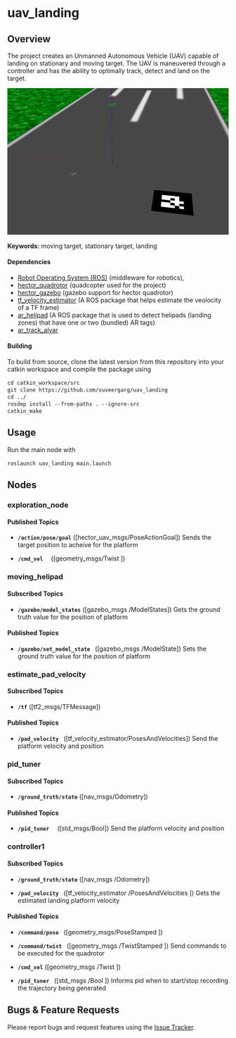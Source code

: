 # uav_landing

## Overview

The project creates an Unmanned Autonomous Vehicle (UAV) capable of landing on stationary and moving target. The UAV is maneuvered through a controller and has the ability to optimally track, detect and land on the target. 

<img src="https://github.com/suveergarg/uav_landing/blob/master/images/simulated-world.png" width="800" alt="simulaion world" class="center">

**Keywords:** moving target, stationary target, landing

#### Dependencies

- [Robot Operating System (ROS)](http://wiki.ros.org) (middleware for robotics),
- [hector_quadrotor](https://github.com/tu-darmstadt-ros-pkg/hector_quadrotor "hector_quadrotor") (quadcopter used for the project)
- [hector_gazebo](https://github.com/tu-darmstadt-ros-pkg/hector_gazebo "hector_gazebo") (gazebo support for hector quadrotor)
- [tf_velocity_estimator](https://github.com/gstavrinos/tf_velocity_estimator "tf_velocity_estimator") (A ROS package that helps estimate the veolocity of a TF frame)
- [ar_helipad](https://github.com/gstavrinos/ar_helipad "ar_helipad") (A ROS package that is used to detect helipads (landing zones) that have one or two (bundled) AR tags)
- [ar_track_alvar](https://github.com/ros-perception/ar_track_alvar "ar_track_alvar")



#### Building

To build from source, clone the latest version from this repository into your catkin workspace and compile the package using

	cd catkin_workspace/src
	git clone https://github.com/suveergarg/uav_landing
	cd ../
	rosdep install --from-paths . --ignore-src
	catkin_make


## Usage

Run the main node with

	roslaunch uav_landing main.launch

## Nodes
### exploration_node

#### Published Topics

* **`/action/pose/goal`** ([hector_uav_msgs/PoseActionGoal])
	Sends the target position to acheive for the platform

* **`/cmd_vel  `** ([geometry_msgs/Twist ])

### moving_helipad

#### Subscribed Topics

* **`/gazebo/model_states`** ([gazebo_msgs  /ModelStates])
	Gets the ground truth value for the position of platform


#### Published Topics

* **`/gazebo/set_model_state `** ([gazebo_msgs /ModelState])
	Sets the ground truth value for the position of platform

### estimate_pad_velocity

#### Subscribed Topics

* **`/tf`** ([tf2_msgs/TFMessage])


#### Published Topics

* **`/pad_velocity `** ([tf_velocity_estimator/PosesAndVelocities])
	Send the platform velocity and position


### pid_tuner

#### Subscribed Topics

* **`/ground_truth/state`** ([nav_msgs/Odometry])


#### Published Topics

* **`/pid_tuner  `** ([std_msgs/Bool])
	Send the platform velocity and position

### controller1


#### Subscribed Topics

* **`/ground_truth/state`** ([nav_msgs /Odometry])

* **`/pad_velocity `** ([tf_velocity_estimator /PosesAndVelocities ])
	Gets the estimated landing platform velocity


#### Published Topics

* **`/command/pose `** ([geometry_msgs/PoseStamped  ])

* **`/command/twist `** ([geometry_msgs /TwistStamped   ])
	Send commands to be executed for the quadrotor

* **`/cmd_vel`** ([geometry_msgs  /Twist ])

* **`/pid_tuner `** ([std_msgs /Bool   ])
	Informs pid when to start/stop recording the trajectory being generated


## Bugs & Feature Requests

Please report bugs and request features using the [Issue Tracker](https://github.com/ethz-asl/ros_best_practices/issues).


[ROS]: http://www.ros.org
[rviz]: http://wiki.ros.org/rviz
[Eigen]: http://eigen.tuxfamily.org
[std_srvs/Trigger]: http://docs.ros.org/api/std_srvs/html/srv/Trigger.html
[sensor_msgs/Temperature]: http://docs.ros.org/api/sensor_msgs/html/msg/Temperature.html
